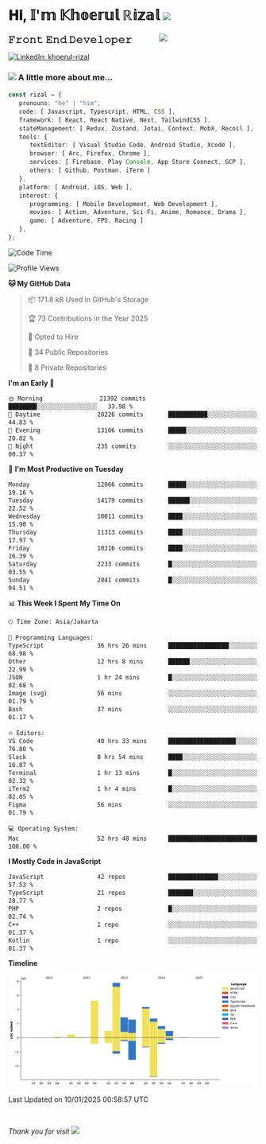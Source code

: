 <h1> 𝐇𝐢, 𝕀'𝕞 𝕂𝕙𝕠𝕖𝕣𝕦𝕝 ℝ𝕚𝕫𝕒𝕝 <img src="https://media.giphy.com/media/mGcNjsfWAjY5AEZNw6/giphy.gif" width="50"></h1>
<img align='right' src="https://media.giphy.com/media/v1.Y2lkPTc5MGI3NjExOWI2ajR2NGJubzBsZHFuaHMwajRrcDNsNXJwOG8yb3F0NjhkNXF4OSZlcD12MV9pbnRlcm5hbF9naWZfYnlfaWQmY3Q9cw/fkZukR450RQ1qnGaq9/giphy.gif" width="200">
<strong style="font-size:20px;">𝙵𝚛𝚘𝚗𝚝 𝙴𝚗𝚍 𝙳𝚎𝚟𝚎𝚕𝚘𝚙𝚎𝚛</strong>
</p></em>

[![LinkedIn: khoerul-rizal](https://img.shields.io/badge/khoerul--rizal-blue?style=flat-square&logo=Linkedin&logoColor=white&link=https://www.linkedin.com/in/khoerul-rizal/)](https://www.linkedin.com/in/khoerul-rizal/)

### <img src="https://media.giphy.com/media/VgCDAzcKvsR6OM0uWg/giphy.gif" width="50"> A little more about me...

```typescript
const rizal = {
   pronouns: "he" | "him",
   code: [ Javascript, Typescript, HTML, CSS ],
   framework: [ React, React Native, Next, TailwindCSS ],
   stateManagement: [ Redux, Zustand, Jotai, Context, MobX, Recoil ],
   tools: {
      textEditor: [ Visual Studio Code, Android Studio, Xcode ],
      browser: [ Arc, Firefox, Chrome ],
      services: [ Firebase, Play Console, App Store Connect, GCP ],
      others: [ Github, Postman, iTerm ]
   },
   platform: [ Android, iOS, Web ],
   interest: {
      programming: [ Mobile Development, Web Development ],
      movies: [ Action, Adventure, Sci-Fi, Anime, Romance, Drama ],
      game: [ Adventure, FPS, Racing ]
   },
};
```

<!--START_SECTION:waka-->
![Code Time](http://img.shields.io/badge/Code%20Time-2%2C040%20hrs%2056%20mins-blue)

![Profile Views](http://img.shields.io/badge/Profile%20Views-0-blue)

**🐱 My GitHub Data** 

> 📦 171.8 kB Used in GitHub's Storage 
 > 
> 🏆 73 Contributions in the Year 2025
 > 
> 💼 Opted to Hire
 > 
> 📜 34 Public Repositories 
 > 
> 🔑 8 Private Repositories 
 > 
**I'm an Early 🐤** 

```text
🌞 Morning                21392 commits       ████████░░░░░░░░░░░░░░░░░   33.98 % 
🌆 Daytime                28226 commits       ███████████░░░░░░░░░░░░░░   44.83 % 
🌃 Evening                13106 commits       █████░░░░░░░░░░░░░░░░░░░░   20.82 % 
🌙 Night                  235 commits         ░░░░░░░░░░░░░░░░░░░░░░░░░   00.37 % 
```
📅 **I'm Most Productive on Tuesday** 

```text
Monday                   12066 commits       █████░░░░░░░░░░░░░░░░░░░░   19.16 % 
Tuesday                  14179 commits       ██████░░░░░░░░░░░░░░░░░░░   22.52 % 
Wednesday                10011 commits       ████░░░░░░░░░░░░░░░░░░░░░   15.90 % 
Thursday                 11313 commits       ████░░░░░░░░░░░░░░░░░░░░░   17.97 % 
Friday                   10316 commits       ████░░░░░░░░░░░░░░░░░░░░░   16.39 % 
Saturday                 2233 commits        █░░░░░░░░░░░░░░░░░░░░░░░░   03.55 % 
Sunday                   2841 commits        █░░░░░░░░░░░░░░░░░░░░░░░░   04.51 % 
```


📊 **This Week I Spent My Time On** 

```text
🕑︎ Time Zone: Asia/Jakarta

💬 Programming Languages: 
TypeScript               36 hrs 26 mins      █████████████████░░░░░░░░   68.98 % 
Other                    12 hrs 8 mins       ██████░░░░░░░░░░░░░░░░░░░   22.99 % 
JSON                     1 hr 24 mins        █░░░░░░░░░░░░░░░░░░░░░░░░   02.68 % 
Image (svg)              56 mins             ░░░░░░░░░░░░░░░░░░░░░░░░░   01.79 % 
Bash                     37 mins             ░░░░░░░░░░░░░░░░░░░░░░░░░   01.17 % 

🔥 Editors: 
VS Code                  40 hrs 33 mins      ███████████████████░░░░░░   76.80 % 
Slack                    8 hrs 54 mins       ████░░░░░░░░░░░░░░░░░░░░░   16.87 % 
Terminal                 1 hr 13 mins        █░░░░░░░░░░░░░░░░░░░░░░░░   02.32 % 
iTerm2                   1 hr 4 mins         █░░░░░░░░░░░░░░░░░░░░░░░░   02.05 % 
Figma                    56 mins             ░░░░░░░░░░░░░░░░░░░░░░░░░   01.79 % 

💻 Operating System: 
Mac                      52 hrs 48 mins      █████████████████████████   100.00 % 
```

**I Mostly Code in JavaScript** 

```text
JavaScript               42 repos            ██████████████░░░░░░░░░░░   57.53 % 
TypeScript               21 repos            ███████░░░░░░░░░░░░░░░░░░   28.77 % 
PHP                      2 repos             █░░░░░░░░░░░░░░░░░░░░░░░░   02.74 % 
C++                      1 repo              ░░░░░░░░░░░░░░░░░░░░░░░░░   01.37 % 
Kotlin                   1 repo              ░░░░░░░░░░░░░░░░░░░░░░░░░   01.37 % 
```



**Timeline**

![Lines of Code chart](https://raw.githubusercontent.com/khoerulrizal/khoerulrizal/main/assets/bar_graph.png)


 Last Updated on 10/01/2025 00:58:57 UTC
<!--END_SECTION:waka-->
</details>
<br/>

<em>Thank you for visit</em> <img src="https://media.giphy.com/media/v1.Y2lkPTc5MGI3NjExcHdvNm1qZWtjaGw0ZjdwM3Z3NnY2dHlueTVuODBta2FiY20wM2YybSZlcD12MV9pbnRlcm5hbF9naWZfYnlfaWQmY3Q9cw/tV25tpdKqdFa9x81k2/giphy.gif" width="40">
